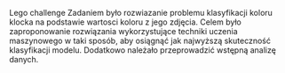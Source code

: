 Lego challenge
Zadaniem było rozwiazanie problemu klasyfikacji koloru klocka na podstawie wartosci koloru z jego zdjęcia.
Celem było zaproponowanie rozwiązania wykorzystujące techniki uczenia maszynowego w taki sposób, aby osiągnąć jak najwyższą skuteczność klasyfikacji modelu.
Dodatkowo należało przeprowadzić wstępną analizę danych.

